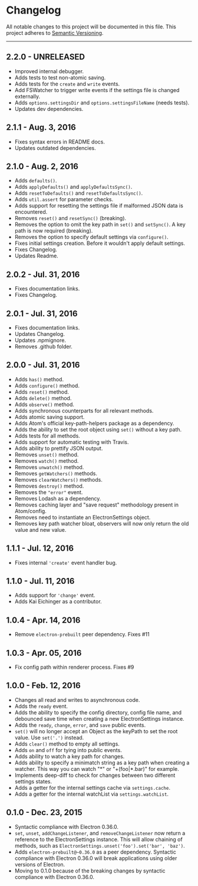 Changelog
=========
All notable changes to this project will be documented in this file.
This project adheres to [Semantic Versioning](http://semver.org/).

***

2.2.0 - UNRELEASED
------------------
* Improved internal debugger.
* Adds tests to test non-atomic saving.
* Adds tests for the `create` and `write` events.
* Add FSWatcher to trigger write events if the settings file is changed externally.
* Adds `options.settingsDir` and `options.settingsFileName` (needs tests).
* Updates dev dependencies.

2.1.1 - Aug. 3, 2016
--------------------
* Fixes syntax errors in README docs.
* Updates outdated dependencies.

2.1.0 - Aug. 2, 2016
--------------------
* Adds `defaults()`.
* Adds `applyDefaults()` and `applyDefaultsSync()`.
* Adds `resetToDefaults()` and `resetToDefaultsSync()`.
* Adds `util.assert` for parameter checks.
* Adds support for resetting the settings file if malformed JSON data is encountered.
* Removes `reset()` and `resetSync()` (breaking).
* Removes the option to omit the key path in `set()` and `setSync()`. A key path is now required (breaking).
* Removes the option to specify default settings via `configure()`.
* Fixes initial settings creation. Before it wouldn't apply default settings.
* Fixes Changelog.
* Updates Readme.

2.0.2 - Jul. 31, 2016
---------------------
* Fixes documentation links.
* Fixes Changelog.

2.0.1 - Jul. 31, 2016
---------------------
* Fixes documentation links.
* Updates Changelog.
* Updates .npmignore.
* Removes .github folder.

2.0.0 - Jul. 31, 2016
---------------------
* Adds `has()` method.
* Adds `configure()` method.
* Adds `reset()` method.
* Adds `delete()` method.
* Adds `observe()` method.
* Adds synchronous counterparts for all relevant methods.
* Adds atomic saving support.
* Adds Atom's official key-path-helpers package as a dependency.
* Adds the ability to set the root object using `set()` without a key path.
* Adds tests for all methods.
* Adds support for automatic testing with Travis.
* Adds ability to prettify JSON output.
* Removes `unset()` method.
* Removes `watch()` method.
* Removes `unwatch()` method.
* Removes `getWatchers()` methods.
* Removes `clearWatchers()` methods.
* Removes `destroy()` method.
* Removes the `"error"` event.
* Removes Lodash as a dependency.
* Removes caching layer and "save request" methodology present in Atom/config.
* Removes need to instantiate an ElectronSettings object.
* Removes key path watcher bloat, observers will now only return the old value and new value.

1.1.1 - Jul. 12, 2016
---------------------
* Fixes internal `'create'` event handler bug.

1.1.0 - Jul. 11, 2016
---------------------
* Adds support for `'change'` event.
* Adds Kai Eichinger as a contributor.

1.0.4 - Apr. 14, 2016
---------------------
* Remove `electron-prebuilt` peer dependency. Fixes #11

1.0.3 - Apr. 05, 2016
---------------------
* Fix config path within renderer process. Fixes #9

1.0.0 - Feb. 12, 2016
---------------------
* Changes all read and writes to asynchronous code.
* Adds the `ready` event.
* Adds the ability to specify the config directory, config file name, and debounced save time when creating a new ElectronSettings instance.
* Adds the `ready`, `change`, `error`, and `save` public events.
* `set()` will no longer accept an Object as the keyPath to set the root value. Use `set('.')` instead.
* Adds `clear()` method to empty all settings.
* Adds `on` and `off` for tying into public events.
* Adds ability to watch a key path for changes.
* Adds ability to specify a minimatch string as a key path when creating a watcher. This way you can watch "\*" or "+(foo|\*.bar)" for example.
* Implements deep-diff to check for changes between two different settings states.
* Adds a getter for the internal settings cache via `settings.cache`.
* Adds a getter for the internal watchList via `settings.watchList`.

0.1.0 - Dec. 23, 2015
---------------------
* Syntactic compliance with Electron 0.36.0.
* `set`, `unset`, `addChangeListener`, and `removeChangeListener` now return a reference to the ElectronSettings instance. This will allow chaining of methods, such as `ElectronSettings.unset('foo').set('bar', 'baz')`.
* Adds `electron-prebuilt@~0.36.0` as a peer dependency. Syntactic compliance with Electron 0.36.0 will break applications using older versions of Electron.
* Moving to 0.1.0 because of the breaking changes by syntactic compliance with Electron 0.36.0.
